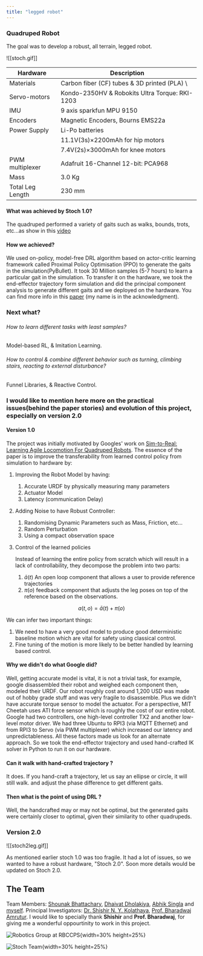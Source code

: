 ```yaml
---
title: "legged robot"
---
```



### Quadruped Robot 

The goal was to develop a robust, all terrain, legged robot.

![[stoch.gif]]



| Hardware         | Description                                    |
| ---------------- | ---------------------------------------------- |
| Materials        | Carbon fiber (CF) tubes & 3D printed (PLA)   \ |
| Servo-motors     | Kondo-2350HV & Robokits Ultra Torque: RKI-1203 |
| IMU              | 9 axis sparkfun MPU 9150                       |
| Encoders         | Magnetic Encoders, Bourns EMS22a               |
| Power Supply     | Li-Po batteries                                |
|                  | 11.1V(3s)×2200mAh for hip motors               |
|                  | 7.4V(2s)×3000mAh for knee motors               |
| PWM multiplexer  | Adafruit 16-Channel 12-bit: PCA968             |
| Mass             | 3.0 Kg                                         |
| Total Leg Length |       230 mm                                            |






#### What was achieved by Stoch 1.0?  

The quadruped performed a variety of gaits such as walks, bounds, trots, etc...as show in this [video](https://www.youtube.com/watch?v=swcStUm0Nuk&feature=youtu.be)


####  How we achieved? 

We used on-policy, model-free DRL algorithm based on actor-critic learning framework called Proximal Policy Optimisation (PPO) to generate the gaits in the simulation(PyBullet). It took 30 Million samples (5-7 hours) to learn a particular gait in the simulation. To transfer it on the hardware, we took the end-effector trajectory form simulation and did the principal component analysis to generate different gaits and we deployed on the hardware. You can find more info in this [paper](https://arxiv.org/abs/1810.03842) (my name is in the acknowledgment).



### Next what?  

###### How to learn different tasks with least samples?

   Model-based RL, & Imitation Learning.
   
###### How to control & combine different behavior such as turning, climbing stairs, reacting to external disturbance?

   Funnel Libraries, & Reactive Control.


### I would like to mention here more on the practical issues(behind the paper stories) and evolution of this project, especially on version 2.0


#### Version 1.0

The project was initially motivated by Googles' work on [Sim-to-Real: Learning Agile Locomotion For
Quadruped Robots](https://arxiv.org/abs/1804.10332). The essence of the paper is to improve the transferability from learned control policy from simulation to hardware by:

1. Improving the Robot Model by having:

    1. Accurate URDF by physically measuring many parameters
    2. Actuator Model 
    3. Latency (communication Delay)

2. Adding Noise to have Robust Controller:

    1. Randomising Dynamic Parameters such as Mass, Friction, etc...
    2. Random Perturbation 
    3. Using a compact observation space

3. Control of the learned policies

   Instead of learning the entire policy from scratch which will result in a lack of  controllability, they decompose the problem into two parts:

    1.  $\bar{a}(t)$ An open loop component that allows a user to provide reference trajectories
    2.  $\pi(o)$ feedback component that adjusts the leg poses on top of the reference based on the observations.


$$ a(t, o) =  \bar{a}(t) + \pi(o) $$


We can infer two important things: 

  1. We need to have a very good model to produce good deterministic baseline motion which are vital for safety using classical control.
  2. Fine tuning of the motion is more likely to be better handled by learning based control.


#### Why we didn't do what Google did? 

Well, getting accurate model is vital, it is not a trivial task, for example, google disassembled their robot and  weighed each component then, modeled their URDF. Our robot roughly cost around 1,200 USD was made out of hobby grade stuff and was very fragile to disassemble. Plus we didn't have accurate torque sensor to model the actuator. For a perspective, MIT Cheetah uses ATI force sensor which is roughly the cost of our entire robot. Google had two controllers, one high-level controller TX2 and another low-level motor driver. We had three Ubuntu to RPI3 (via MQTT Ethernet) and from RPI3 to Servo (via PWM multiplexer) which increased our latency and unpredictableness. All these factors made us look for an alternate approach. So we took the end-effector trajectory and used hand-crafted IK solver in Python to run it on our hardware.


#### Can it walk with hand-crafted trajectory ? 

It does. If you hand-craft a trajectory, let us say an ellipse or circle, it will still walk. and adjust the phase difference to get different gaits.



#### Then what is the point of using DRL ? 

Well, the handcrafted may or may not be optimal, but the generated gaits were certainly closer to optimal, given their similarity to other quadrupeds. 

### Version 2.0 

![[stoch2leg.gif]]


As mentioned earlier stoch 1.0 was too fragile. It had a lot of issues, so we wanted to have a robust hardware, "Stoch 2.0". Soon more details would be updated on Stoch 2.0.


 
## The Team

Team Members: [Shounak Bhattachary](https://sites.google.com/view/shounakoffice/home), [Dhaivat Dholakiya](https://sites.google.com/view/dhaivatdh/home), [Abhik Singla](https://sites.google.com/view/abhiksingla/home) and [myself](https://ajaygunalan.github.io/). Principal Investigators: [Dr. Shishir N. Y. Kolathaya](https://shishirny.github.io/),  [Prof. Bharadwaj Amrutur](http://www.cense.iisc.ac.in/bharadwaj-amrutur). I would like to specially thank **Shishir** and **Prof. Bharadwaj**, for giving me a wonderful oppourtinity to work in this project.


![Robotics Group at RBCCPS](https://ajaygunalan.github.io/projects/asset/past/stoch/team_hangout.jpg){width=30% height=25%}

![Stoch Team](https://ajaygunalan.github.io/projects/asset/past/stoch/stoch_team.jpg){width=30% height=25%}

<script defer src="https://cdn.commento.io/js/commento.js"></script>
<div id="commento"></div>